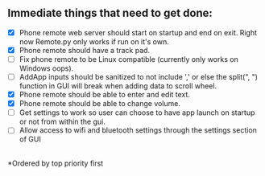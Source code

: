 ## Immediate things that need to get done:<br/>
- [X] Phone remote web server should start on startup and end on exit. Right now Remote.py only works if run on it's own.<br/>
- [X] Phone remote should have a track pad.<br/>
- [ ] Fix phone remote to be Linux compatible (currently only works on Windows oops).<br/>
- [ ] AddApp inputs should be sanitized to not include ',' or else the split(", ") function in GUI will break when adding data to scroll wheel.<br/>
- [X] Phone remote should be able to enter and edit text.<br/>
- [X] Phone remote should be able to change volume.<br/>
- [ ] Get settings to work so user can choose to have app launch on startup or not from within the gui.<br/>
- [ ] Allow access to wifi and bluetooth settings through the settings section of GUI<br/><br/>

*Ordered by top priority first
